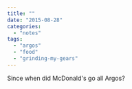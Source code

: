 ```yaml
---
title: ""
date: "2015-08-28"
categories: 
  - "notes"
tags: 
  - "argos"
  - "food"
  - "grinding-my-gears"
---
```


Since when did McDonald's go all Argos?
